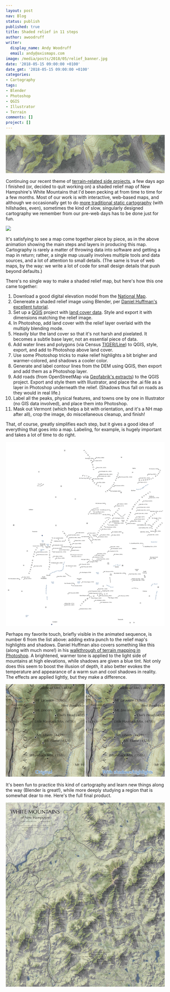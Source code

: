 ```yaml
---
layout: post
nav: Blog
status: publish
published: true
title: Shaded relief in 11 steps
author: awoodruff
writer:
  display_name: Andy Woodruff
  email: andy@axismaps.com
image: /media/posts/2018/05/relief_banner.jpg
date: '2018-05-15 09:00:00 +0100'
date_gmt: '2018-05-15 09:00:00 +0100'
categories:
- Cartography
tags:
- Blender
- Photoshop
- QGIS
- Illustrator
- Terrain
comments: []
project: []
---
```


![](/media/posts/2018/05/relief_banner.jpg)

Continuing our recent theme of [terrain-related side projects](/blog/2018/04/contours-in-browser/), a few days ago I finished (or, decided to quit working on) a shaded relief map of New Hampshire's White Mountains that I'd been pecking at from time to time for a few months. Most of our work is with interactive, web-based maps, and although we occasionally get to do [more traditional static cartography](/projects/eca) (with hillshades, even), sometimes the kind of slow, singularly designed cartography we remember from our pre-web days has to be done just for fun.

![](/media/posts/2018/05/whites_sequence.gif)

It's satisfying to see a map come together piece by piece, as in the above animation showing the main steps and layers in producing this map. Cartography is rarely a matter of throwing data into software and getting a map in return; rather, a single map usually involves multiple tools and data sources, and a lot of attention to small details. (The same is true of web maps, by the way: we write a lot of code for small design details that push beyond defaults.)

There's no single way to make a shaded relief map, but here's how this one came together:

1. Download a good digital elevation model from the [National Map](https://nationalmap.gov/elevation.html).
2. Genereate a shaded relief image using Blender, per [Daniel Huffman's excellent tutorial](https://somethingaboutmaps.wordpress.com/2017/11/16/creating-shaded-relief-in-blender/).
3. Set up a [QGIS](http://qgis.org) project with [land cover data](https://www.mrlc.gov/). Style and export it with dimensions matching the relief image.
4. In Photoshop, add land cover with the relief layer overlaid with the multiply blending mode.
5. Heavily blur the land cover so that it's not harsh and pixelated. It becomes a subtle base layer, not an essential piece of data.
6. Add water lines and polygons (via Census [TIGER/Line](https://www.census.gov/geo/maps-data/data/tiger-line.html)) to QGIS, style, export, and add to Photoshop above land cover.
7. Use some Photoshop tricks to make relief highlights a bit brigher and warmer-colored, and shadows a cooler color.
8. Generate and label contour lines from the DEM using QGIS, then export and add them as a Photoshop layer.
9. Add roads (from OpenStreetMap via [Geofabrik's extracts](https://download.geofabrik.de/)) to the QGIS project. Export and style them with Illustrator, and place the .ai file as a layer in Photoshop underneath the relief. (Shadows thus fall on roads as they would in real life.)
10. Label all the peaks, physical features, and towns one by one in Illustrator (no GIS data involved), and place them into Photoshop.
11. Mask out Vermont (which helps a bit with orientation, and it's a NH map after all), crop the image, do miscellaneous cleanup, and finish!

That, of course, greatly simplifies each step, but it gives a good idea of everything that goes into a map. Labeling, for example, is hugely important and takes a lot of time to do right.

![](/media/posts/2018/05/labels_only.png)

Perhaps my favorite touch, briefly visible in the animated sequence, is number 6 from the list above: adding extra punch to the relief map's highlights and shadows. Daniel Huffman also covers something like this (along with much more!) in his [walkthrough of terrain mapping in Photoshop](https://somethingaboutmaps.wordpress.com/2016/10/03/terrain-in-photoshop/). A brightened, warmer tone is applied to the light side of mountains at high elevations, while shadows are given a blue tint. Not only does this seem to boost the illusion of depth, it also better evokes the temperature and appearance of a warm sun and cool shadows in reality. The effects are applied lightly, but they make a difference.

![](/media/posts/2018/05/relief_shadows.jpg)

It's been fun to practice this kind of cartography and learn new things along the way (Blender is great!), while more deeply studying a region that is somewhat dear to me. Here's the full final product.

[![](/media/posts/2018/05/white_mountains.jpg)](http://andywoodruff.com/maps/white_mountains.jpg)